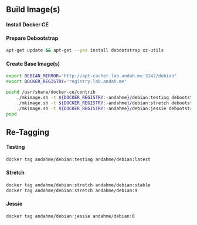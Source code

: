 ## Build Image(s)

#### Install Docker CE


#### Prepare Debootstrap
```bash
apt-get update && apt-get --yes install debootstrap xz-utils
```

#### Create Base Image(s)
```bash
export DEBIAN_MIRROR="http://apt-cacher.lab.andah.me:3142/debian"
export DOCKER_REGISTRY="registry.lab.andah.me"
```
```bash
pushd /usr/share/docker-ce/contrib
    ./mkimage.sh -t ${DOCKER_REGISTRY:-andahme}/debian:testing debootstrap --variant=minbase testing ${DEBIAN_MIRROR}
    ./mkimage.sh -t ${DOCKER_REGISTRY:-andahme}/debian:stretch debootstrap --variant=minbase stretch ${DEBIAN_MIRROR}
    ./mkimage.sh -t ${DOCKER_REGISTRY:-andahme}/debian:jessie debootstrap --variant=minbase jessie ${DEBIAN_MIRROR}
popd
```

## Re-Tagging

#### Testing
```bash
docker tag andahme/debian:testing andahme/debian:latest
```

#### Stretch
```bash
docker tag andahme/debian:stretch andahme/debian:stable
docker tag andahme/debian:stretch andahme/debian:9
```

#### Jessie
```bash
docker tag andahme/debian:jessie andahme/debian:8
```


